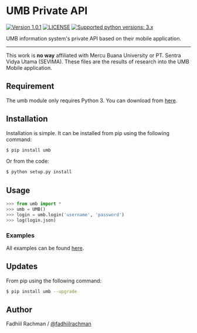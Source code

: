 # UMB Private API

 [![Version 1.0.1](https://img.shields.io/badge/beta-1.0.1-brightgreen.svg "Version 1.0.1")](https://pypi.python.org/pypi/umb) [![LICENSE](https://img.shields.io/badge/license-MIT-blue.svg "LICENSE")](https://github.com/fadhiilrachman/UMBPrivateAPI/blob/master/LICENSE) [![Supported python versions: 3.x](https://img.shields.io/badge/python-3.x-green.svg "Supported python versions: 3.x")](https://www.python.org/downloads/)
 
UMB information system's private API based on their mobile application.

----

This work is **no way** affiliated with Mercu Buana University or PT. Sentra Vidya Utama (SEVIMA). These files are the results of research into the UMB Mobile application.

## Requirement

The umb module only requires Python 3. You can download from [here](https://www.python.org/downloads/). 

## Installation

Installation is simple. It can be installed from pip using the following command:
```sh
$ pip install umb
```
Or from the code:
```sh
$ python setup.py install
```

## Usage

```python
>>> from umb import *
>>> umb = UMB()
>>> login = umb.login('username', 'password')
>>> log(login.json)
```

### Examples

All examples can be found [here](https://github.com/fadhiilrachman/UMBPrivateAPI/tree/master/examples).

## Updates

From pip using the following command:
```sh
$ pip install umb --upgrade
```

## Author
Fadhiil Rachman / [@fadhiilrachman](https://www.instagram.com/fadhiilrachman)
